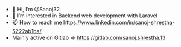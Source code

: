- 👋 Hi, I’m @Sanoj32
- 👀 I’m interested in Backend web development with Laravel
- 📫 How to reach me https://www.linkedin.com/in/sanoj-shrestha-5222ab1ba/
- Mainly active on Gitlab => https://gitlab.com/sanoj.shrestha.13

<!---
Sanoj32/Sanoj32 is a ✨ special ✨ repository because its `README.md` (this file) appears on your GitHub profile.
You can click the Preview link to take a look at your changes.
--->
